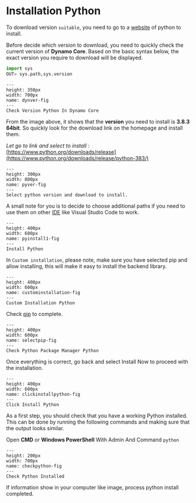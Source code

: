 # Installation Python

To download version `suitable`, you need to go to a [website](https://www.python.org/downloads/) of python to install.

Before decide which version to download, you need to quickly check the current version of **Dynamo Core**. Based on the basic syntax below, the exact version you require to download will be displayed.

```py
import sys
OUT= sys.path,sys.version
```
```{figure} ../images/ML/checkpyversion.png
---
height: 350px
width: 700px
name: dynver-fig
---
Check Version Python In Dynamo Core
```
From the image above, it shows that the **version** you need to install is **3.8.3 64bit**. So quickly look for the download link on the homepage and install them.

*Let go to link and select to install* : [https://www.python.org/downloads/release](https://www.python.org/downloads/release/python-383/)

```{figure} ../images/ML/dowloadpython.png
---
height: 300px
width: 800px
name: pyver-fig
---
Select python version and download to install.
```
A small note for you is to decide to choose additional paths if you need to use them on other [IDE](https://docs.python.org/3/library/idle.html) like Visual Studio Code to work.

```{figure} ../images/ML/pythoninstall1.png
---
height: 400px
width: 600px
name: pyinstall1-fig
---
Install Python
```

In `Custom installation`, please note, make sure you have selected pip and allow installing, this will make it easy to install the backend library.

```{figure} ../images/ML/custominstallation.png
---
height: 400px
width: 600px
name: custominstallation-fig
---
Custom Installation Python
```
Check [pip](https://en.wikipedia.org/wiki/Pip_(package_manager)) to complete.

```{figure} ../images/ML/selectpip.png
---
height: 400px
width: 600px
name: selectpip-fig
---
Check Python Package Manager Python
```

Once everything is correct, go back and select Install Now to proceed with the installation.

```{figure} ../images/ML/clickinstallpython.png
---
height: 400px
width: 600px
name: clickinstallpython-fig
---
Click Install Python
```
As a first step, you should check that you have a working Python installed. This can be done by running the following commands and making sure that the output looks similar.

Open **CMD** or **Windows PowerShell** With Admin And Command `python`

```{figure} ../images/ML/checkpython.png
---
height: 200px
width: 700px
name: checkpython-fig
---
Check Python Installed
```
If information show in your computer like image, process python install completed.